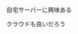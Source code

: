 自宅サーバーに興味ある

クラウドも良いだろう

<!---
tomato-tom/tomato-tom is a ✨ special ✨ repository because its `README.md` (this file) appears on your GitHub profile.
You can click the Preview link to take a look at your changes.
--->
